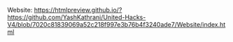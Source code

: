 Website: https://htmlpreview.github.io/?https://github.com/YashKathrani/United-Hacks-V4/blob/7020c81839069a52c218f997e3b76b4f3240ade7/Website/index.html
